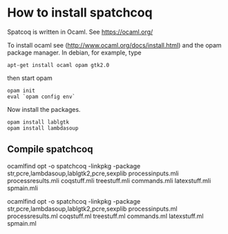 # How to install spatchcoq

Spatcoq is written in Ocaml.  See https://ocaml.org/

To install ocaml see (http://www.ocaml.org/docs/install.html) and the opam package manager.  In debian, for example, type

    apt-get install ocaml opam gtk2.0

then start opam

    opam init
    eval `opam config env`

Now install the packages.

    opam install lablgtk
    opam install lambdasoup

## Compile spatchcoq
ocamlfind opt  -o spatchcoq -linkpkg -package str,pcre,lambdasoup,lablgtk2,pcre,sexplib  processinputs.mli processresults.mli coqstuff.mli treestuff.mli commands.mli latexstuff.mli spmain.mli

ocamlfind opt  -o spatchcoq -linkpkg -package str,pcre,lambdasoup,lablgtk2,pcre,sexplib  processinputs.ml processresults.ml coqstuff.ml treestuff.ml commands.ml latexstuff.ml spmain.ml 
